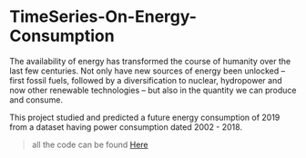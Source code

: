 # TimeSeries-On-Energy-Consumption
The availability of energy has transformed the course of humanity over the last few centuries. Not only have new sources of energy been unlocked – first fossil fuels, followed by a diversification to nuclear, hydropower and now other renewable technologies – but also in the quantity we can produce and consume.

This project studied and predicted a future energy consumption of 2019 from a dataset having power consumption dated 2002 - 2018.
> all the code can be found [Here](https://github.com/MutegiMk/TimeSeries-On-Energy-Consumption/blob/main/TimeSeriesPred%20(1).ipynb)
